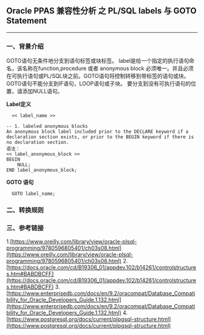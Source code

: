 ## Oracle PPAS 兼容性分析 之 PL/SQL labels 与 GOTO Statement
---

### 一、背景介绍
GOTO语句无条件地分支到语句标签或块标签。 label是给一个指定的执行语句命名，该名称在function,procedure 或者 anonymous block 必须唯一。并且必须在可执行语句或PL/SQL块之前。GOTO语句将控制转移到带标签的语句或块。GOTO语句不能分支到IF语句，LOOP语句或子块。 要分支到没有可执行语句的位置，请添加NULL语句。

**Label定义**
```
  << label_name >>
  
-- 1. labeled anonymous blocks
An anonymous block label included prior to the DECLARE keyword if a declaration section exists, or prior to the BEGIN keyword if there is no declaration section.
语法：
<< label_anonymous_block >>
BEGIN
    NULL;
END label_anonymous_block;

```
**GOTO 语句**
```
  GOTO label_name;
```





### 二、转换规则

### 三、参考链接
1.[https://www.oreilly.com/library/view/oracle-plsql-programming/9780596805401/ch03s08.html](https://www.oreilly.com/library/view/oracle-plsql-programming/9780596805401/ch03s08.html)
2.[https://docs.oracle.com/cd/B19306_01/appdev.102/b14261/controlstructures.htm#BABDBCFF](https://docs.oracle.com/cd/B19306_01/appdev.102/b14261/controlstructures.htm#BABDBCFF)
3.[https://www.enterprisedb.com/docs/en/9.2/oracompat/Database_Compatibility_for_Oracle_Developers_Guide.1.132.html](https://www.enterprisedb.com/docs/en/9.2/oracompat/Database_Compatibility_for_Oracle_Developers_Guide.1.132.html)
4.[https://www.postgresql.org/docs/current/plpgsql-structure.html](https://www.postgresql.org/docs/current/plpgsql-structure.html)
